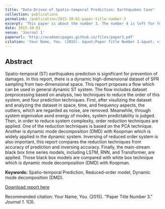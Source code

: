 ```yaml
---
title: "Data-Driven of Spatio-temporal Prediction: Earthquakes Case"
collection: publications
permalink: /publication/2015-10-01-paper-title-number-3
excerpt: 'This paper is about the number 3. The number 4 is left for future work.'
date: 2015-10-01
venue: 'Journal 1'
paperurl: 'http://academicpages.github.io/files/paper3.pdf'
citation: 'Your Name, You. (2015). &quot;Paper Title Number 3.&quot; <i>Journal 1</i>. 1(3).'
---
```


Abstract
------
Spatio-temporal (ST) earthquakes prediction is significant for prevention of damages. In this report, there is a dynamic high-dimensional dataset of SPR sampling from two-dimensional space. This report proposes a flow which can be used in general dynamic ST system. The flow includes dataset preprocessing based on analysis, two techniques to reduce the order of this system, and four prediction techniques. First, after visulizing the dataset and analyzing the dataset in space, time, and frequency aspects, the outliers, which are regarded as noise, are removed. Meanwhile, through system eigenvalue asnd energy of modes, system predictability is judged. Then, in order to reduce system complexity, order reduction techniques are applied. One of the reduction techniques is based on the PCA technique. Another is dynamic mode decomposition (DMD) with Koopman which is widely applied in the dynamic system. Inversing of reduced order system is also important, this report compares the reduction techniques from accuracy of prediction and inversing accuracy. Finally, the main-stream black box time series models, including LSTM, RNN, and Transformer, are applied. Those black box models are compared with white box technique which is dynamic mode decomposition (DMD) with Koopman.

**Keywords:** Spatio-temporal Prediction, Reduced-order model, Dynamic mode decomposition (DMD).

[Download report here](http://academicpages.github.io/files/paper3.pdf)

Recommended citation: Your Name, You. (2015). "Paper Title Number 3." <i>Journal 1</i>. 1(3).
